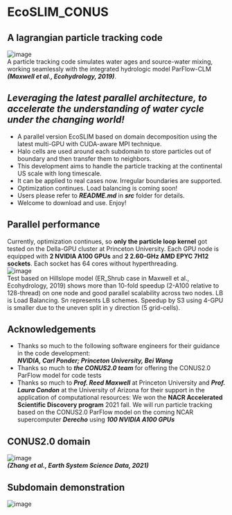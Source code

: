 # EcoSLIM_CONUS
## A lagrangian particle tracking code
![image](https://github.com/aureliayang/EcoSLIM_CONUS/blob/main/imgs/demo.png)                                 
A particle tracking code simulates water ages and source-water mixing, working seamlessly with the integrated hydrologic model ParFlow-CLM ***(Maxwell et al., Ecohydrology, 2019)***.                                                               
## *Leveraging the latest parallel architecture, to accelerate the understanding of water cycle under the changing world!*
* A parallel version EcoSLIM based on domain decomposition using the latest multi-GPU with CUDA-aware MPI technique. 
* Halo cells are used around each subdomain to store particles out of boundary and then transfer them to neighbors. 
* This development aims to handle the particle tracking at the continental US scale with long timescale.
* It can be applied to real cases now. Irregular boundaries are supported.   
* Optimization continues. Load balancing is coming soon!
* Users please refer to ***README.md*** in ***src*** folder for details.
* Welcome to download and use. Enjoy!
## Parallel performance
Currently, optimization continues, so **only the particle loop kernel** got tested on the Della-GPU cluster at Princeton University. Each GPU node is equipped with **2 NVIDIA A100 GPUs** and **2 2.60-GHz AMD EPYC 7H12 sockets**. Each socket has 64 cores without hyperthreading.  
![image](https://github.com/aureliayang/EcoSLIM_CONUS/blob/main/imgs/test1.png)  
Test based on Hillslope model (ER_Shrub case in Maxwell et al., Ecohydrology, 2019) shows more than 10-fold speedup (2-A100 relative to 128-thread) on one node and good parallel scalability across two nodes. LB is Load Balancing. S*n* represents LB schemes. Speedup by S3 using 4-GPU is smaller due to the uneven split in y direction (5 grid-cells).
## Acknowledgements
* Thanks so much to the following software engineers for their guidance in the code development:  
***NVIDIA, Carl Ponder; Princeton University, Bei Wang***
* Thanks so much to ***the CONUS2.0 team*** for offering the CONUS2.0 ParFlow model for code tests 
* Thanks so much to ***Prof. Reed Maxwell*** at Princeton University and ***Prof. Laura Condon*** at the University of Arizona for their support in the application of computational resources: We won the **NACR Accelerated Scientific Discovery program** 2021 fall. We will run particle tracking based on the CONUS2.0 ParFlow model on the coming NCAR supercomputer ***Derecho*** using ***100 NVIDIA A100 GPUs***
## CONUS2.0 domain
![image](https://github.com/aureliayang/EcoSLIM_CONUS/blob/main/imgs/conus.png)  
***(Zhang et al., Earth System Science Data, 2021)***
## Subdomain demonstration
![image](https://github.com/aureliayang/EcoSLIM_CONUS/blob/main/imgs/subdomain.png)  

